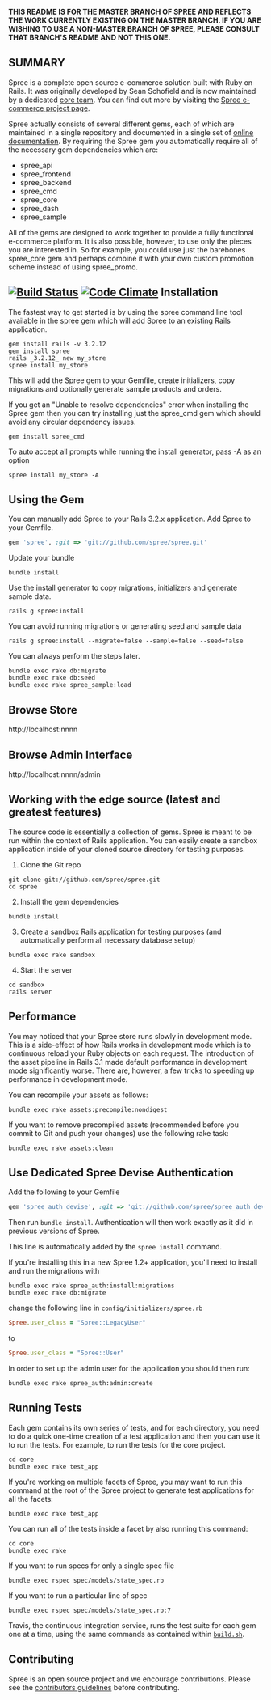 **THIS README IS FOR THE MASTER BRANCH OF SPREE AND REFLECTS THE WORK CURRENTLY EXISTING ON THE MASTER BRANCH. IF YOU ARE WISHING TO USE A NON-MASTER BRANCH OF
SPREE, PLEASE CONSULT THAT BRANCH'S README AND NOT THIS ONE.**

SUMMARY
-------


Spree is a complete open source e-commerce solution built with Ruby on Rails.  It was originally developed by Sean Schofield
and is now maintained by a dedicated [core team](http://spreecommerce.com/core-team).  You can find out more
by visiting the [Spree e-commerce project page](http://spreecommerce.com).

Spree actually consists of several different gems, each of which are maintained in a single repository and documented
in a single set of [online documentation](http://spreecommerce.com/documentation).  By requiring the Spree gem you
automatically require all of the necessary gem dependencies which are:

* spree_api
* spree_frontend
* spree_backend
* spree_cmd
* spree_core
* spree_dash
* spree_sample

All of the gems are designed to work together to provide a fully functional e-commerce platform.  It is also possible,
however, to use only the pieces you are interested in.  So for example, you could use just the barebones spree\_core gem
and perhaps combine it with your own custom promotion scheme instead of using spree_promo.

[![Build Status](https://secure.travis-ci.org/spree/spree.png)](http://travis-ci.org/spree/spree)
[![Code Climate](https://codeclimate.com/badge.png)](https://codeclimate.com/github/spree/spree)
Installation
------------

The fastest way to get started is by using the spree command line tool
available in the spree gem which will add Spree to an existing Rails application.

```shell
gem install rails -v 3.2.12
gem install spree
rails _3.2.12_ new my_store
spree install my_store
```

This will add the Spree gem to your Gemfile, create initializers, copy migrations and
optionally generate sample products and orders.

If you get an "Unable to resolve dependencies" error when installing the Spree gem then you can try installing just the spree_cmd gem which should avoid any circular dependency issues.

```shell
gem install spree_cmd
```

To auto accept all prompts while running the install generator, pass -A as an option

```shell
spree install my_store -A
```
Using the Gem
-------------

You can manually add Spree to your Rails 3.2.x application. Add Spree to
your Gemfile.

```ruby
gem 'spree', :git => 'git://github.com/spree/spree.git'
```

Update your bundle

```shell
bundle install
```

Use the install generator to copy migrations, initializers and generate
sample data.

```shell
rails g spree:install
```

You can avoid running migrations or generating seed and sample data

```shell
rails g spree:install --migrate=false --sample=false --seed=false
```

You can always perform the steps later.

```shell
bundle exec rake db:migrate
bundle exec rake db:seed
bundle exec rake spree_sample:load
```

Browse Store
------------

http://localhost:nnnn

Browse Admin Interface
----------------------

http://localhost:nnnn/admin



Working with the edge source (latest and greatest features)
-----------------------------------------------------------

The source code is essentially a collection of gems.  Spree is meant to be run within the context of Rails application.  You can easily create a sandbox application inside of your cloned source directory for testing purposes.


1. Clone the Git repo

```shell
git clone git://github.com/spree/spree.git
cd spree
```

2. Install the gem dependencies

```shell
bundle install
```

3. Create a sandbox Rails application for testing purposes (and automatically perform all necessary database setup)

```shell
bundle exec rake sandbox
```

4. Start the server

```shell
cd sandbox
rails server
```

Performance
-----------

You may noticed that your Spree store runs slowly in development mode.  This is a side-effect of how Rails works in development mode which is to continuous reload your Ruby objects on each request.  The introduction of the asset pipeline in Rails 3.1 made default performance in development mode significantly worse.  There are, however, a few tricks to speeding up performance in development mode.

You can recompile your assets as follows:

```shell
bundle exec rake assets:precompile:nondigest
```

If you want to remove precompiled assets (recommended before you commit to Git and push your changes) use the following rake task:

```shell
bundle exec rake assets:clean
```

Use Dedicated Spree Devise Authentication
-----------------------------------------
Add the following to your Gemfile

```ruby
gem 'spree_auth_devise', :git => 'git://github.com/spree/spree_auth_devise'
```

Then run `bundle install`. Authentication will then work exactly as it did in previous versions of Spree.

This line is automatically added by the `spree install` command.

If you're installing this in a new Spree 1.2+ application, you'll need to install and run the migrations with

```shell
bundle exec rake spree_auth:install:migrations
bundle exec rake db:migrate
```

change the following line in `config/initializers/spree.rb`
```ruby
Spree.user_class = "Spree::LegacyUser"
```
to
```ruby
Spree.user_class = "Spree::User"
```

In order to set up the admin user for the application you should then run:

```shell
bundle exec rake spree_auth:admin:create
```

Running Tests
-------------

Each gem contains its own series of tests, and for each directory, you need to do a quick one-time
creation of a test application and then you can use it to run the tests.  For example, to run the
tests for the core project.

```shell
cd core
bundle exec rake test_app
```

If you're working on multiple facets of Spree, you may want
to run this command at the root of the Spree project to
generate test applications for all the facets:

```shell
bundle exec rake test_app
```

You can run all of the tests inside a facet by also running
this command:

```shell
cd core
bundle exec rake
```

If you want to run specs for only a single spec file

```shell
bundle exec rspec spec/models/state_spec.rb
```

If you want to run a particular line of spec

```shell
bundle exec rspec spec/models/state_spec.rb:7
```

Travis, the continuous integration service, runs the test suite for each gem one at a time, using the same commands as contained within [`build.sh`](build.sh).

Contributing
------------

Spree is an open source project and we encourage contributions.  Please see the [contributors guidelines](http://spreecommerce.com/documentation/contributing_to_spree.html) before contributing.
